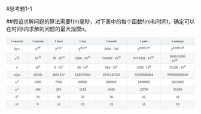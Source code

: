 #思考题1-1

##假设求解问题的算法需要f(n)毫秒，对下表中的每个函数f(n)和时间t，确定可以在时间t内求解的问题的最大规模n。

 ![运行时间的比较](https://github.com/LoveMelonpan/answers_to_CLRS/blob/master/images/problem1-1.png)

